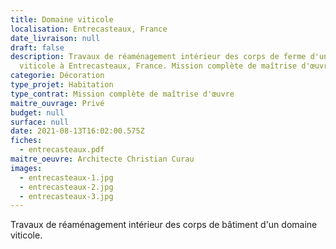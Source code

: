 ```yaml
---
title: Domaine viticole
localisation: Entrecasteaux, France
date_livraison: null
draft: false
description: Travaux de réaménagement intérieur des corps de ferme d'un domaine
  viticole à Entrecasteaux, France. Mission complète de maîtrise d'œuvre.
categorie: Décoration
type_projet: Habitation
type_contrat: Mission complète de maîtrise d'œuvre
maitre_ouvrage: Privé
budget: null
surface: null
date: 2021-08-13T16:02:00.575Z
fiches:
  - entrecasteaux.pdf
maitre_oeuvre: Architecte Christian Curau
images:
  - entrecasteaux-1.jpg
  - entrecasteaux-2.jpg
  - entrecasteaux-3.jpg
---
```

Travaux de réaménagement intérieur des corps de bâtiment d'un domaine viticole.